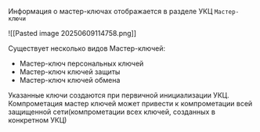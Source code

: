 Информация о мастер-ключах отображается в разделе УКЦ `Мастер-ключи`

![[Pasted image 20250609114758.png]]

Существует несколько видов Мастер-ключей:
- Мастер-ключ персональных ключей
- Мастер-ключ ключей защиты
- Мастер-ключ ключей обмена

Указанные ключи создаются при первичной инициализации УКЦ. Компрометация мастер ключей может привести к компрометации всей защищенной сети(компрометации всех ключей, созданных в конкретном УКЦ)

